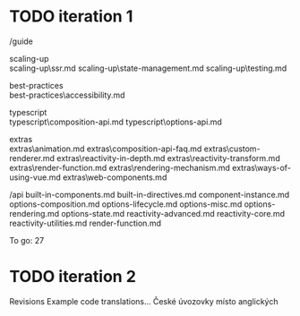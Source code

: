 TODO iteration 1
================

/guide

scaling-up\
scaling-up\ssr.md
scaling-up\state-management.md
scaling-up\testing.md

best-practices\
best-practices\accessibility.md

typescript\
typescript\composition-api.md
typescript\options-api.md

extras\
extras\animation.md
extras\composition-api-faq.md
extras\custom-renderer.md
extras\reactivity-in-depth.md
extras\reactivity-transform.md
extras\render-function.md
extras\rendering-mechanism.md
extras\ways-of-using-vue.md
extras\web-components.md


/api
built-in-components.md
built-in-directives.md
component-instance.md
options-composition.md
options-lifecycle.md
options-misc.md
options-rendering.md
options-state.md
reactivity-advanced.md
reactivity-core.md
reactivity-utilities.md
render-function.md

To go: 27


TODO iteration 2
================
Revisions
Example code translations...
České úvozovky místo anglických
